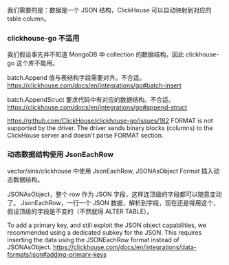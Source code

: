 
我们需要的是：数据是一个 JSON 结构，ClickHouse 可以自动映射到对应的 table column。

### clickhouse-go 不适用
我们假设事先并不知道 MongoDB 中 collection 的数据结构。因此 clickhouse-go 这个库不能用。

batch.Append 值与表结构字段需要对齐。不合适。
https://clickhouse.com/docs/en/integrations/go#batch-insert

batch.AppendStruct 要求代码中有对应的数据结构。不合适。
https://clickhouse.com/docs/en/integrations/go#append-struct

https://github.com/ClickHouse/clickhouse-go/issues/182
FORMAT is not supported by the driver. The driver sends binary blocks (columns) to the ClickHouse server and doesn't parse FORMAT section.

### 动态数据结构使用 JsonEachRow

vector/sink/clickhouse 中使用 JsonEachRow, JSONAsObject Format 插入动态数据结构。

JSONAsObject，整个 row 作为 JSON 字段，这样连顶级的字段都可以随意变动了。
JsonEachRow，一行一个 JSON 数据，解析到字段，现在还是得用这个，假设顶级的字段是不变的（不然就得 ALTER TABLE）。

To add a primary key, and still exploit the JSON object capabilities, we recommended using a dedicated subkey for the JSON. This requires inserting the data using the JSONEachRow format instead of JSONAsObject.
https://clickhouse.com/docs/en/integrations/data-formats/json#adding-primary-keys